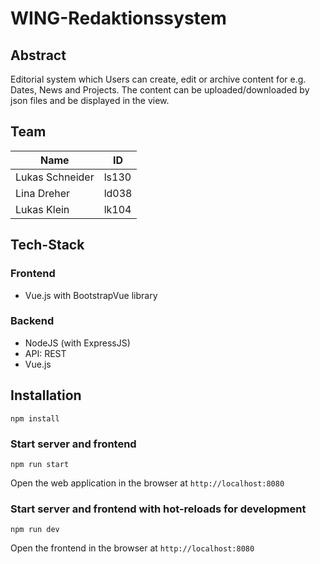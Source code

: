 # WING-Redaktionssystem

## Abstract
Editorial system which Users can create, edit or archive content for e.g. Dates, News and Projects.
The content can be uploaded/downloaded by json files and be displayed in the view.

## Team

| Name            | ID         |
| --------------- | ---------- |
| Lukas Schneider | ls130      |
| Lina Dreher     | ld038      |
| Lukas Klein     | lk104      |

## Tech-Stack

### Frontend

* Vue.js with BootstrapVue library

### Backend

* NodeJS (with ExpressJS)
* API: REST
* Vue.js


## Installation
```
npm install
```

### Start server and frontend
```
npm run start
```
Open the web application in the browser at `http://localhost:8080`


### Start server and frontend with hot-reloads for development
```
npm run dev
```
Open the frontend in the browser at `http://localhost:8080`
